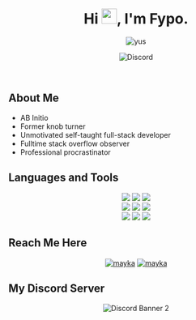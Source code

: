 <h1 align="center">Hi <img src="https://raw.githubusercontent.com/MartinHeinz/MartinHeinz/master/wave.gif" width="30px">, I'm Fypo.</h1>

<p align="center"> <img src="https://i.ibb.co/xznCchS/standard-1.gif" alt="yus" /> </p>

<p align="center"> <img src="https://discord.c99.nl/widget/theme-3/305356838012977153.png" alt="Discord" /> </p>






<br />

## About Me

- AB Initio
- Former knob turner
- Unmotivated self-taught full-stack developer
- Fulltime stack overflow observer
- Professional procrastinator

## Languages and Tools
<p align="center">
<img src="https://img.shields.io/badge/Node.JS-black?style=for-the-badge&logo=node.js" />
<img src="https://img.shields.io/badge/Javascript-black?style=for-the-badge&logo=javascript" />
<img src="https://img.shields.io/badge/Python-black?style=for-the-badge&logo=python" />
<br>
<img src="https://img.shields.io/badge/C-black?style=for-the-badge&logo=c" />
<img src="https://img.shields.io/badge/C++-black?style=for-the-badge&logo=cplusplus" />
<img src="https://img.shields.io/badge/-HTML5-black?style=for-the-badge&logo=HTML5" />
<br>
<img src="https://img.shields.io/badge/CSS-black?style=for-the-badge&logo=css3&logoColor=#1572B6" />
<img src="https://img.shields.io/badge/php-black?style=for-the-badge&logo=php" />
<img src="https://img.shields.io/badge/MongoDB-black?style=for-the-badge&logo=mongodb" />
</p>

## Reach Me Here
<p align="center">
<a href="https://instagram.com/maykamartino" target="blank"><img align="center" src="https://img.shields.io/badge/Instagram-black?style=for-the-badge&logo=instagram" alt="mayka" /></a>
<a href="mailto:martinomayka4@gmail.com" target="blank"><img align="center" src="https://img.shields.io/badge/Gmail-black?style=for-the-badge&logo=gmail" alt="mayka" /></a>
</p>

## My Discord Server

<p align="center"> <img src="https://discordapp.com/api/guilds/332139091879526410/widget.png?style=banner2" alt="Discord Banner 2"/> </p> 
